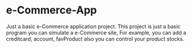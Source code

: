 # e-Commerce-App
Just a basic e-Commerce application project.
This project is just a basic program you can simulate a e-Commerce site, For example, you can add a creditcard, account, favProduct 
also you can control your product stocks.
